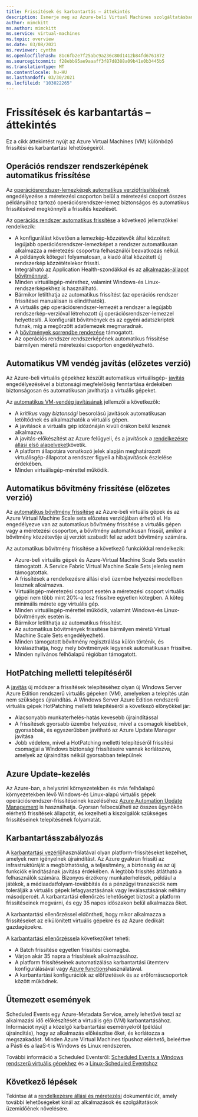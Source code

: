 ```yaml
---
title: Frissítések és karbantartás – áttekintés
description: Ismerje meg az Azure-beli Virtual Machines szolgáltatásban elérhető frissítéseket és karbantartási lehetőségeket
author: mimckitt
ms.author: mimckitt
ms.service: virtual-machines
ms.topic: overview
ms.date: 03/08/2021
ms.reviewer: cynthn
ms.openlocfilehash: 81c6fb2e7f25abc9a236c80d1412b84fd6761872
ms.sourcegitcommit: f28ebb95ae9aaaff3f87d8388a09b41e0b3445b5
ms.translationtype: MT
ms.contentlocale: hu-HU
ms.lasthandoff: 03/30/2021
ms.locfileid: "103022265"
---
```

# <a name="updates-and-maintenance-overview"></a>Frissítések és karbantartás – áttekintés
Ez a cikk áttekintést nyújt az Azure Virtual Machines (VM) különböző frissítési és karbantartási lehetőségeiről.

## <a name="automatic-os-image-upgrade"></a>Operációs rendszer rendszerképének automatikus frissítése

Az [operációsrendszer-lemezképek automatikus verziófrissítésének](../virtual-machine-scale-sets/virtual-machine-scale-sets-automatic-upgrade.md?context=/azure/virtual-machines/context/context) engedélyezése a méretezési csoporton belül a méretezési csoport összes példányához tartozó operációsrendszer-lemez biztonságos és automatikus frissítésével megkönnyíti a frissítés kezelését.

Az [operációs rendszer automatikus frissítése](../virtual-machine-scale-sets/virtual-machine-scale-sets-automatic-upgrade.md?context=/azure/virtual-machines/context/context) a következő jellemzőkkel rendelkezik:

- A konfigurálást követően a lemezkép-közzétevők által közzétett legújabb operációsrendszer-lemezképet a rendszer automatikusan alkalmazza a méretezési csoportra felhasználói beavatkozás nélkül.
- A példányok kötegeit folyamatosan, a kiadó által közzétett új rendszerkép közzétételekor frissíti.
- Integrálható az Application Health-szondákkal és az [alkalmazás-állapot bővítménnyel](../virtual-machine-scale-sets/virtual-machine-scale-sets-health-extension.md?context=/azure/virtual-machines/context/context).
- Minden virtuálisgép-mérethez, valamint Windows-és Linux-rendszerképekhez is használható.
- Bármikor letilthatja az automatikus frissítést (az operációs rendszer frissítései manuálisan is elindíthatók).
- A virtuális gép operációsrendszer-lemezét a rendszer a legújabb rendszerkép-verzióval létrehozott új operációsrendszer-lemezzel helyettesíti. A konfigurált bővítmények és az egyéni adatszkriptek futnak, míg a megőrzött adatlemezek megmaradnak.
- A [bővítmények sorrendbe rendezése](../virtual-machine-scale-sets/virtual-machine-scale-sets-extension-sequencing.md?context=/azure/virtual-machines/context/context) támogatott.
- Az operációs rendszer rendszerképének automatikus frissítése bármilyen méretű méretezési csoporton engedélyezhető.


## <a name="automatic-vm-guest-patching-preview"></a>Automatikus VM vendég javítás (előzetes verzió)

Az Azure-beli virtuális gépekhez készült automatikus virtuálisgép- [javítás](automatic-vm-guest-patching.md) engedélyezésével a biztonsági megfelelőség fenntartása érdekében biztonságosan és automatikusan javíthatja a virtuális gépeket.

Az [automatikus VM-vendég javításának](automatic-vm-guest-patching.md) jellemzői a következők:
- A *kritikus* vagy *biztonsági* besorolású javítások automatikusan letöltődnek és alkalmazhatók a virtuális gépen.
- A javítások a virtuális gép időzónáján kívüli órákon belül lesznek alkalmazva.
- A javítás-előkészítést az Azure felügyeli, és a javítások a [rendelkezésre állási első alapelveket](automatic-vm-guest-patching.md#availability-first-patching)követik.
- A platform állapotára vonatkozó jelek alapján meghatározott virtuálisgép-állapotot a rendszer figyeli a hibajavítások észlelése érdekében.
- Minden virtuálisgép-mérettel működik.


## <a name="automatic-extension-upgrade-preview"></a>Automatikus bővítmény frissítése (előzetes verzió)

Az [automatikus bővítmény frissítése](automatic-extension-upgrade.md) az Azure-beli virtuális gépek és az Azure Virtual Machine Scale sets előzetes verziójában érhető el. Ha engedélyezve van az automatikus bővítmény frissítése a virtuális gépen vagy a méretezési csoporton, a bővítmény automatikusan frissül, amikor a bővítmény közzétevője új verziót szabadít fel az adott bővítmény számára.

 Az automatikus bővítmény frissítése a következő funkciókkal rendelkezik:
- Azure-beli virtuális gépek és Azure-Virtual Machine Scale Sets esetén támogatott. A Service Fabric Virtual Machine Scale Sets jelenleg nem támogatottak.
- A frissítések a rendelkezésre állási első üzembe helyezési modellben lesznek alkalmazva.
- Virtuálisgép-méretezési csoport esetén a méretezési csoport virtuális gépei nem több mint 20%-a lesz frissítve egyetlen kötegben. A köteg minimális mérete egy virtuális gép.
- Minden virtuálisgép-mérettel működik, valamint Windows-és Linux-bővítmények esetén is.
- Bármikor letilthatja az automatikus frissítést.
- Az automatikus bővítmények frissítése bármilyen méretű Virtual Machine Scale Sets engedélyezhető.
- Minden támogatott bővítmény regisztrálása külön történik, és kiválaszthatja, hogy mely bővítmények legyenek automatikusan frissítve.
- Minden nyilvános felhőalapú régióban támogatott.

## <a name="hotpatch"></a>HotPatching melletti telepítéséről 

A [javítás](../automanage/automanage-hotpatch.md?context=/azure/virtual-machines/context/context) új módszer a frissítések telepítéséhez olyan új Windows Server Azure Edition rendszerű virtuális gépeken (VM), amelyeken a telepítés után nem szükséges újraindítás. A Windows Server Azure Edition rendszerű virtuális gépek HotPatching melletti telepítéséről a következő előnyökkel jár:

- Alacsonyabb munkaterhelés-hatás kevesebb újraindítással
- A frissítések gyorsabb üzembe helyezése, mivel a csomagok kisebbek, gyorsabbak, és egyszerűbben javítható az Azure Update Manager javítása
- Jobb védelem, mivel a HotPatching melletti telepítéséről frissítési csomagjai a Windows biztonsági frissítéseire vannak korlátozva, amelyek az újraindítás nélkül gyorsabban települnek


## <a name="azure-update-management"></a>Azure Update-kezelés

Az Azure-ban, a helyszíni környezetekben és más felhőalapú környezetekben lévő Windows-és Linux-alapú virtuális gépek operációsrendszer-frissítéseinek kezeléséhez [Azure Automation Update Management](../automation/update-management/overview.md?context=/azure/virtual-machines/context/context) is használhatja. Gyorsan felbecsülheti az összes ügynökön elérhető frissítések állapotát, és kezelheti a kiszolgálók szükséges frissítéseinek telepítésének folyamatát.

## <a name="maintenance-control"></a>Karbantartásszabályozás

A [karbantartási vezérlő](maintenance-control.md)használatával olyan platform-frissítéseket kezelhet, amelyek nem igényelnek újraindítást. Az Azure gyakran frissíti az infrastruktúráját a megbízhatóság, a teljesítmény, a biztonság és az új funkciók elindításának javítása érdekében. A legtöbb frissítés átlátható a felhasználók számára. Bizonyos érzékeny munkaterhelések, például a játékok, a médiaadatfolyam-továbbítás és a pénzügyi tranzakciók nem tolerálják a virtuális gépek lefagyasztásának vagy leválasztásának néhány másodpercét. A karbantartási ellenőrzés lehetőséget biztosít a platform frissítéseinek megvárni, és egy 35 napos időszakon belül alkalmazza őket. 

A karbantartási ellenőrzéssel eldöntheti, hogy mikor alkalmazza a frissítéseket az elkülönített virtuális gépekre és az Azure dedikált gazdagépekre.

A [karbantartási ellenőrzéssel](maintenance-control.md)a következőket teheti:
- A Batch frissítése egyetlen frissítési csomagba.
- Várjon akár 35 napra a frissítések alkalmazásához. 
- A platform frissítéseinek automatizálása karbantartási ütemterv konfigurálásával vagy [Azure functions](https://github.com/Azure/azure-docs-powershell-samples/tree/master/maintenance-auto-scheduler)használatával.
- A karbantartási konfigurációk az előfizetések és az erőforráscsoportok között működnek. 


## <a name="scheduled-events"></a>Ütemezett események

Scheduled Events egy Azure-Metadata Service, amely lehetővé teszi az alkalmazási idő előkészítését a virtuális gép (VM) karbantartásához. Információt nyújt a közelgő karbantartási eseményekről (például újraindítás), hogy az alkalmazás előkészítse őket, és korlátozza a megszakadást. Minden Azure Virtual Machines típushoz elérhető, beleértve a Pásti és a IaaS-t is Windows és Linux rendszeren. 

További információ a Scheduled Eventsről: [Scheduled Events a Windows rendszerű virtuális gépekhez](./windows/scheduled-events.md) és a [Linux-Scheduled Eventshoz](./linux/scheduled-events.md)

## <a name="next-steps"></a>Következő lépések

Tekintse át a [rendelkezésre állási és méretezési](availability.md) dokumentációt, amely további lehetőségeket kínál az alkalmazások és szolgáltatások üzemidőének növelésére. 
